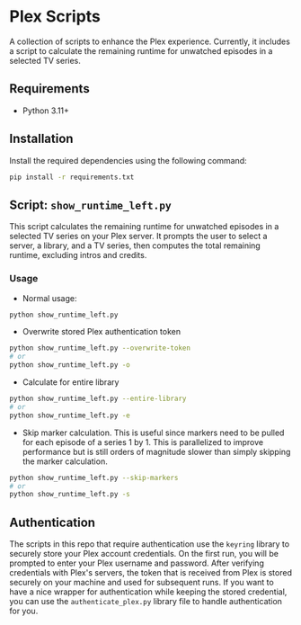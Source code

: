 # Plex Scripts

A collection of scripts to enhance the Plex experience. Currently, it includes a script to calculate the remaining runtime for unwatched episodes in a selected TV series.

## Requirements

- Python 3.11+

## Installation

Install the required dependencies using the following command:

```bash
pip install -r requirements.txt
```

## Script: `show_runtime_left.py`
This script calculates the remaining runtime for unwatched episodes in a selected TV series on your Plex server. 
It prompts the user to select a server, a library, and a TV series, then computes the total remaining runtime, 
excluding intros and credits.

### Usage
* Normal usage:
```bash
python show_runtime_left.py
```

* Overwrite stored Plex authentication token
```bash
python show_runtime_left.py --overwrite-token 
# or 
python show_runtime_left.py -o
```

* Calculate for entire library
```bash
python show_runtime_left.py --entire-library
# or
python show_runtime_left.py -e
```

* Skip marker calculation. This is useful since markers need to be pulled for each episode of a series 1 by 1. This is parallelized to improve performance but is still orders of magnitude slower than simply skipping the marker calculation.
```bash
python show_runtime_left.py --skip-markers
# or
python show_runtime_left.py -s
```

## Authentication
The scripts in this repo that require authentication use the `keyring` library to securely store your Plex account credentials. 
On the first run, you will be prompted to enter your Plex username and password.  After verifying credentials with Plex's servers,
the token that is received from Plex is stored securely on your machine and used for subsequent runs. If you want to have a nice wrapper
for authentication while keeping the stored credential, you can use the `authenticate_plex.py` library file to handle authentication for you.

